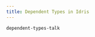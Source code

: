 ```yaml
---
title: Dependent Types in Idris
---
```


```{.unwrap pipe="./root/data/scripts/git2md.sh"}
dependent-types-talk
```
